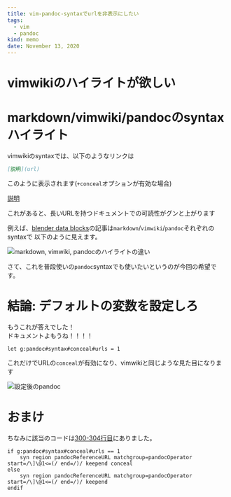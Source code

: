 ```yaml
---
title: vim-pandoc-syntaxでurlを非表示にしたい
tags:
  - vim
  - pandoc
kind: memo
date: November 13, 2020
---
```


# vimwikiのハイライトが欲しい

# markdown/vimwiki/pandocのsyntaxハイライト

vimwikiのsyntaxでは、以下のようなリンクは

```markdown
[説明](url)
```

このように表示されます(`+conceal`オプションが有効な場合)

[説明](url)

これがあると、長いURLを持つドキュメントでの可読性がグンと上がります

例えば、[blender data blocks](https://cj-bc.github.io/blog/posts/2020-08-19-blender-data-blocks.html)の記事は`markdown`/`vimwiki`/`pandoc`それぞれのsyntaxで
以下のように見えます。

![markdown, vimwiki, pandocのハイライトの違い](/images/difference_md-vimwiki-pandoc.png)

さて、これを普段使いの`pandoc`syntaxでも使いたいというのが今回の希望です。

# 結論: デフォルトの変数を設定しろ

もうこれが答えでした！  
ドキュメントよもうね！！！！

```vim
let g:pandoc#syntax#conceal#urls = 1
```

これだけでURLの`conceal`が有効になり、vimwikiと同じような見た目になります

![設定後のpandoc](/images/pandoc-with-conceal.png)

# おまけ

ちなみに該当のコードは[300-304行目](https://github.com/vim-pandoc/vim-pandoc-syntax/blob/2521e2e9b99a3550e1a20f24e09fa46679cbbbc7/syntax/pandoc.vim#L300-L304)にありました。

``` vim
if g:pandoc#syntax#conceal#urls == 1
    syn region pandocReferenceURL matchgroup=pandocOperator start=/\]\@1<=(/ end=/)/ keepend conceal
else
    syn region pandocReferenceURL matchgroup=pandocOperator start=/\]\@1<=(/ end=/)/ keepend
endif
```
